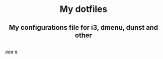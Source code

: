 <p align="center">
  <h1 align="center">My dotfiles</h1>
</p>
<p align="center">
  <h2 align="center">My configurations file for i3, dmenu, dunst and other</h2>
</p>
<br>
### #
